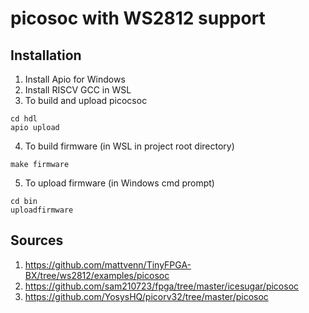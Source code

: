 # picosoc with WS2812 support

## Installation

1. Install Apio for Windows
2. Install RISCV GCC in WSL
3. To build and upload picocsoc

```
cd hdl
apio upload
```

4. To build firmware (in WSL in project root directory)

```
make firmware
```

5. To upload firmware (in Windows cmd prompt)

```
cd bin
uploadfirmware
```

## Sources

1. https://github.com/mattvenn/TinyFPGA-BX/tree/ws2812/examples/picosoc
2. https://github.com/sam210723/fpga/tree/master/icesugar/picosoc
3. https://github.com/YosysHQ/picorv32/tree/master/picosoc
